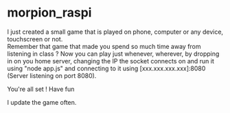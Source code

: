 # morpion_raspi

I just created a small game that is played on phone, computer or any device, touchscreen or not.<br>
Remember that game that made you spend so much time away from listening in class ? Now you can play just whenever, wherever, by dropping in on you home server, changing the IP the socket connects on and run it using "node app.js" and connecting to it using [xxx.xxx.xxx.xxx]:8080 (Server listening on port 8080).<br>

You're all set ! Have fun

I update the game often.
